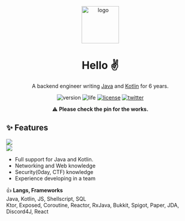<div align="center">
    <img width="100" height="100" src="https://cdn.discordapp.com/emojis/844997234877661184.png" alt="logo">
    <h1><b>Hello ✌️</b></h1>
</div>

<p align="center">A backend engineer writing <a href="https://java.com">Java</a> and <a href="https://kotlinlang.org">Kotlin</a> for 6 years.</p>

<div align="center">
    <img src="https://img.shields.io/static/v1?label=Version&message=v1.0.0&style=flat-square&color=blueviolet" alt="version">
    <img src="https://img.shields.io/static/v1?label=Life&message=Failed&style=flat-square&color=critical" alt="life">
    <a href="https://www.mhlw.go.jp/web/t_doc?dataId=73022000&dataType=0&pageNo=1"><img src="https://img.shields.io/static/v1?label=License&message=%E5%8A%B4%E5%83%8D%E5%9F%BA%E6%BA%96%E6%B3%95&style=flat-square&color=blue" alt="license"></a>
    <a href="https://twitter.com/kotx__"><img src="https://img.shields.io/static/v1?label=Twitter&message=@kotx__&style=flat-square&color=green" alt="twitter"></a>
</div>

<p align="center">⚠️ <b>Please check the pin for the works.</b></p>


## ✨ **Features**

<div align="left">
    <img src="https://github-readme-stats.vercel.app/api?username=Kotlin-chan&count_private=true&theme=dark&show_icons=true&hide_border=true&border_radius=0&include_all_commits=true"></a>
    <br>
    <img src="https://github-readme-stats.vercel.app/api/top-langs/?username=Kotlin-chan&layout=compact&theme=dark&hide_border=true&border_radius=0"></a>
</div>

- Full support for Java and Kotlin.
- Networking and Web knowledge
- Security(0day, CTF) knowledge
- Experience developing in a team

👍 **Langs, Frameworks**  
Java, Kotlin, JS, Shellscript, SQL  
Ktor, Exposed, Coroutine, Reactor, RxJava, Bukkit, Spigot, Paper, JDA, Discord4J, React
